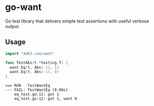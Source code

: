 # go-want

Go test library that delivers simple test assertions with useful verbose output.

## Usage

```go
import "4d63.com/want"

func TestAbs(t *testing.T) {
  want.Eq(t, Abs(-1), 1)
  want.Eq(t, Abs(-1), 0)
}
```

```
=== RUN   TestWantEq
--- FAIL: TestWantEq (0.00s)
    eq_test.go:11: got 1
    eq_test.go:12: got 1, want 0
```
